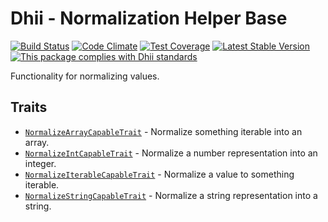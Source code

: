 # Dhii - Normalization Helper Base

[![Build Status](https://travis-ci.org/Dhii/normalization-helper-base.svg?branch=master)](https://travis-ci.org/Dhii/normalization-helper-base)
[![Code Climate](https://codeclimate.com/github/Dhii/normalization-helper-base/badges/gpa.svg)](https://codeclimate.com/github/Dhii/normalization-helper-base)
[![Test Coverage](https://codeclimate.com/github/Dhii/normalization-helper-base/badges/coverage.svg)](https://codeclimate.com/github/Dhii/normalization-helper-base/coverage)
[![Latest Stable Version](https://poser.pugx.org/dhii/normalization-helper-base/version)](https://packagist.org/packages/dhii/normalization-helper-base)
[![This package complies with Dhii standards](https://img.shields.io/badge/Dhii-Compliant-green.svg?style=flat-square)][Dhii]

Functionality for normalizing values.

## Traits
- [`NormalizeArrayCapableTrait`][NormalizeArrayCapableTrait] - Normalize something iterable into an array.
- [`NormalizeIntCapableTrait`][NormalizeIntCapableTrait] - Normalize a number representation into an integer.
- [`NormalizeIterableCapableTrait`][NormalizeIterableCapableTrait] - Normalize a value to something iterable.
- [`NormalizeStringCapableTrait`][NormalizeStringCapableTrait] - Normalize a string representation into a string.

[Dhii]: https://github.com/Dhii/dhii

[NormalizeArrayCapableTrait]:                           src/NormalizeArrayCapableTrait.php
[NormalizeIntCapableTrait]:                             src/NormalizeIntCapableTrait.php
[NormalizeIterableCapableTrait]:                        src/NormalizeIterableCapableTrait.php
[NormalizeStringCapableTrait]:                          src/NormalizeStringCapableTrait.php
